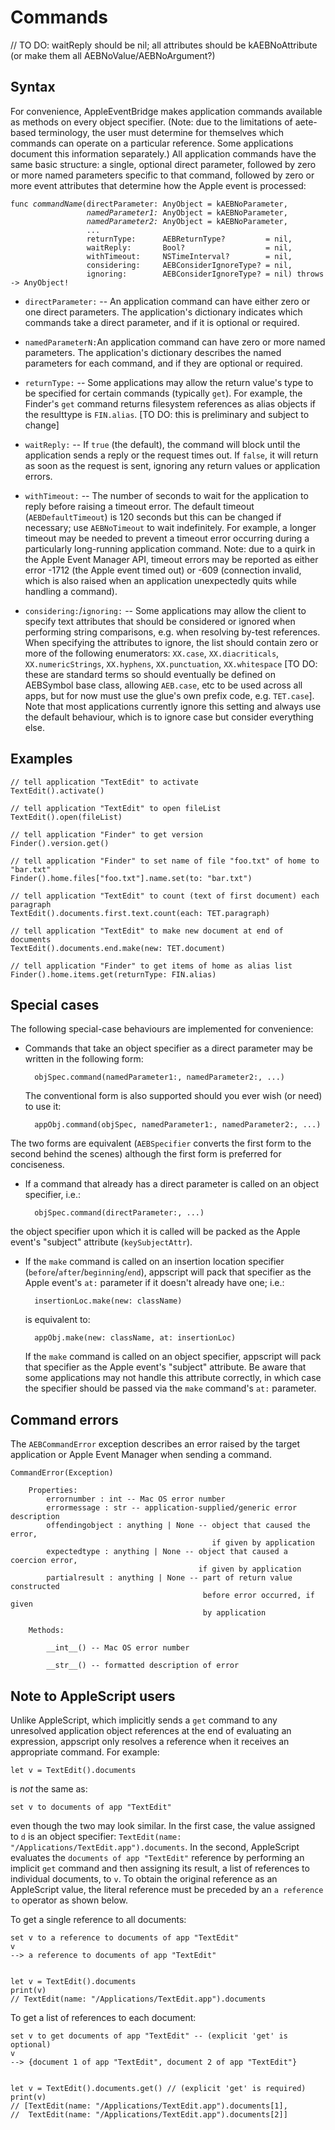 # Commands
// TO DO: waitReply should be nil; all attributes should be kAEBNoAttribute (or make them all AEBNoValue/AEBNoArgument?)

## Syntax

For convenience, AppleEventBridge makes application commands available as methods on every object specifier. (Note: due to the limitations of aete-based terminology, the user must determine for themselves which commands can operate on a particular reference. Some applications document this information separately.) All application commands have the same basic structure: a single, optional direct parameter, followed by zero or more named parameters specific to that command, followed by zero or more event attributes that determine how the Apple event is processed:

<pre><code>func <var>commandName</var>(directParameter: AnyObject = kAEBNoParameter,
                 <var>namedParameter1:</var> AnyObject = kAEBNoParameter,
                 <var>namedParameter2:</var> AnyObject = kAEBNoParameter,
                 ...
                 returnType:      AEBReturnType?         = nil,
                 waitReply:       Bool?                  = nil,
                 withTimeout:     NSTimeInterval?        = nil,
                 considering:     AEBConsiderIgnoreType? = nil,
                 ignoring:        AEBConsiderIgnoreType? = nil) throws -> AnyObject!</code></pre>

* `directParameter:` -- An application command can have either zero or one direct parameters. The application's dictionary indicates which commands take a direct parameter, and if it is optional or required.

* `namedParameterN:`An application command can have zero or more named parameters. The application's dictionary describes the named parameters for each command, and if they are optional or required.

* `returnType:` -- Some applications may allow the return value's type to be specified for certain commands (typically `get`). For example, the Finder's `get` command returns filesystem references as alias objects if the resulttype is `FIN.alias`. [TO DO: this is preliminary and subject to change]

* `waitReply:` -- If `true` (the default), the command will block until the application sends a reply or the request times out. If `false`, it will return as soon as the request is sent, ignoring any return values or application errors.

* `withTimeout:` -- The number of seconds to wait for the application to reply before raising a timeout error. The default timeout (`AEBDefaultTimeout`) is 120 seconds but this can be changed if necessary; use `AEBNoTimeout` to wait indefinitely. For example, a longer timeout may be needed to prevent a timeout error occurring during a particularly long-running application command. Note: due to a quirk in the Apple Event Manager API, timeout errors may be reported as either error -1712 (the Apple event timed out) or -609 (connection invalid, which is also raised when an application unexpectedly quits while handling a command).

* `considering:`/`ignoring:` -- Some applications may allow the client to specify text attributes that should be considered or ignored when performing string comparisons, e.g. when resolving by-test references. When specifying the attributes to ignore, the list should contain zero or more of the following enumerators: `XX.case`, `XX.diacriticals`, `XX.numericStrings`, `XX.hyphens`, `XX.punctuation`, `XX.whitespace` [TO DO: these are standard terms so should eventually be defined on AEBSymbol base class, allowing `AEB.case`, etc to be used across all apps, but for now must use the glue's own prefix code, e.g. `TET.case`]. Note that most applications currently ignore this setting and always use the default behaviour, which is to ignore case but consider everything else.



## Examples

    // tell application "TextEdit" to activate
    TextEdit().activate()

    // tell application "TextEdit" to open fileList
    TextEdit().open(fileList)

    // tell application "Finder" to get version
    Finder().version.get()

    // tell application "Finder" to set name of file "foo.txt" of home to "bar.txt"
    Finder().home.files["foo.txt"].name.set(to: "bar.txt")

    // tell application "TextEdit" to count (text of first document) each paragraph
    TextEdit().documents.first.text.count(each: TET.paragraph)

    // tell application "TextEdit" to make new document at end of documents
    TextEdit().documents.end.make(new: TET.document)

    // tell application "Finder" to get items of home as alias list
    Finder().home.items.get(returnType: FIN.alias)



## Special cases

The following special-case behaviours are implemented for convenience:

* Commands that take an object specifier as a direct parameter may be written in the following form:

        objSpec.command(namedParameter1:, namedParameter2:, ...)

    The conventional form is also supported should you ever wish (or need) to use it:

        appObj.command(objSpec, namedParameter1:, namedParameter2:, ...)

The two forms are equivalent (`AEBSpecifier` converts the first form to the second behind the scenes) although the first form is preferred for conciseness.


* If a command that already has a direct parameter is called on an object specifier, i.e.:

        objSpec.command(directParameter:, ...)

the object specifier upon which it is called will be packed as the Apple event's "subject" attribute (`keySubjectAttr`).


* If the `make` command is called on an insertion location specifier (`before`/`after`/`beginning`/`end`), appscript will pack that specifier as the Apple event's `at:` parameter if it doesn't already have one; i.e.:

        insertionLoc.make(new: className)

   is equivalent to:

        appObj.make(new: className, at: insertionLoc)

   If the `make` command is called on an object specifier, appscript will pack that specifier as the Apple event's "subject" attribute. Be aware that some applications may not handle this attribute correctly, in which case the specifier should be passed via the `make` command's `at:` parameter.


## Command errors

The `AEBCommandError` exception describes an error raised by the target application or Apple Event Manager when sending a command.

    CommandError(Exception)

        Properties:
            errornumber : int -- Mac OS error number
            errormessage : str -- application-supplied/generic error description
            offendingobject : anything | None -- object that caused the error, 
                                                 if given by application
            expectedtype : anything | None -- object that caused a coercion error, 
                                              if given by application
            partialresult : anything | None -- part of return value constructed 
                                               before error occurred, if given 
                                               by application

        Methods:
    
            __int__() -- Mac OS error number

            __str__() -- formatted description of error



## Note to AppleScript users

Unlike AppleScript, which implicitly sends a `get` command to any unresolved application object references at the end of evaluating an expression, appscript only resolves a reference when it receives an appropriate command. For example:

    let v = TextEdit().documents

is _not_ the same as:

    set v to documents of app "TextEdit"

even though the two may look similar. In the first case, the value assigned to `d` is an object specifier: `TextEdit(name: "/Applications/TextEdit.app").documents`. In the second, AppleScript evaluates the `documents of app "TextEdit"` reference by performing an implicit `get` command and then assigning its result, a list of references to individual documents, to `v`. To obtain the original reference as an AppleScript value, the literal reference must be preceded by an `a reference to` operator as shown below.

To get a single reference to all documents:

    set v to a reference to documents of app "TextEdit"
    v
    --> a reference to documents of app "TextEdit"


    let v = TextEdit().documents
    print(v)
    // TextEdit(name: "/Applications/TextEdit.app").documents


To get a list of references to each document:

    set v to get documents of app "TextEdit" -- (explicit 'get' is optional)
    v
    --> {document 1 of app "TextEdit", document 2 of app "TextEdit"}


    let v = TextEdit().documents.get() // (explicit 'get' is required)
    print(v)
    // [TextEdit(name: "/Applications/TextEdit.app").documents[1], 
    //  TextEdit(name: "/Applications/TextEdit.app").documents[2]]

